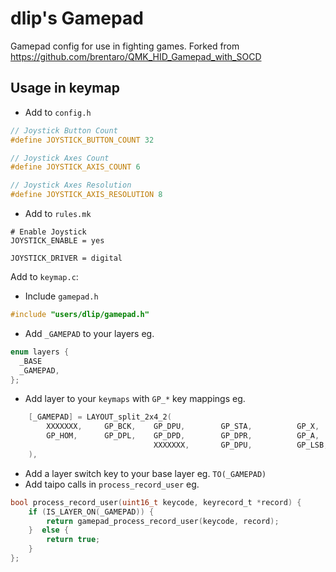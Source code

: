 # dlip's Gamepad

Gamepad config for use in fighting games. Forked from https://github.com/brentaro/QMK_HID_Gamepad_with_SOCD

## Usage in keymap

- Add to `config.h`

```c
// Joystick Button Count
#define JOYSTICK_BUTTON_COUNT 32

// Joystick Axes Count
#define JOYSTICK_AXIS_COUNT 6

// Joystick Axes Resolution
#define JOYSTICK_AXIS_RESOLUTION 8
```

- Add to `rules.mk`

```
# Enable Joystick
JOYSTICK_ENABLE = yes

JOYSTICK_DRIVER = digital
```

Add to `keymap.c`:

- Include `gamepad.h`

```c
#include "users/dlip/gamepad.h"
```

- Add `_GAMEPAD` to your layers eg.

```c
enum layers {
  _BASE
  _GAMEPAD,
};
```

- Add layer to your `keymaps` with `GP_*` key mappings eg.

```c
    [_GAMEPAD] = LAYOUT_split_2x4_2(
        XXXXXXX,     GP_BCK,    GP_DPU,        GP_STA,          GP_X,       GP_Y,        GP_RB,     GP_LB,
        GP_HOM,      GP_DPL,    GP_DPD,        GP_DPR,          GP_A,       GP_B,        GP_RT,     GP_LT,
                                XXXXXXX,       GP_DPU,          GP_LSB,     GP_RSB
    ),
```

- Add a layer switch key to your base layer eg. `TO(_GAMEPAD)`
- Add taipo calls in `process_record_user` eg.

```c
bool process_record_user(uint16_t keycode, keyrecord_t *record) {
    if (IS_LAYER_ON(_GAMEPAD)) {
        return gamepad_process_record_user(keycode, record);
    }  else {
        return true;
    }
};
```